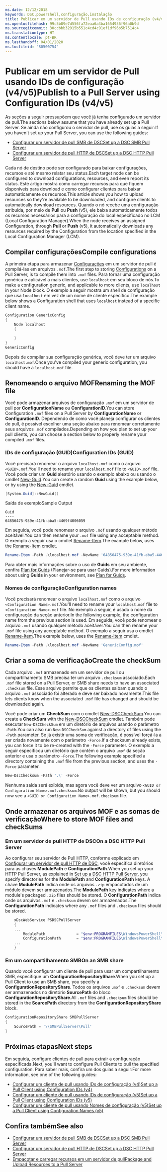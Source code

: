 ```yaml
---
ms.date: 12/12/2018
keywords: DSC,powershell,configuração,instalação
title: Publicar em um servidor de Pull usando IDs de configuração (v4/v5)
ms.openlocfilehash: 99c5b89e7d556fa72eaa6a3ba1654936f96a0b9d
ms.sourcegitcommit: 30ccbbb32915b551c4cd4c91ef1df96b5b7514c4
ms.translationtype: HT
ms.contentlocale: pt-BR
ms.lasthandoff: 04/01/2020
ms.locfileid: "80500754"
---
```

# <a name="publish-to-a-pull-server-using-configuration-ids-v4v5"></a><span data-ttu-id="c8968-103">Publicar em um servidor de Pull usando IDs de configuração (v4/v5)</span><span class="sxs-lookup"><span data-stu-id="c8968-103">Publish to a Pull Server using Configuration IDs (v4/v5)</span></span>

<span data-ttu-id="c8968-104">As seções a seguir pressupõem que você já tenha configurado um servidor de pull.</span><span class="sxs-lookup"><span data-stu-id="c8968-104">The sections below assume that you have already set up a Pull Server.</span></span> <span data-ttu-id="c8968-105">Se ainda não configurou o servidor de pull, use os guias a seguir:</span><span class="sxs-lookup"><span data-stu-id="c8968-105">If you haven't set up your Pull Server, you can use the following guides:</span></span>

- [<span data-ttu-id="c8968-106">Configurar um servidor de pull SMB de DSC</span><span class="sxs-lookup"><span data-stu-id="c8968-106">Set up a DSC SMB Pull Server</span></span>](pullServerSmb.md)
- [<span data-ttu-id="c8968-107">Configurar um servidor de pull HTTP de DSC</span><span class="sxs-lookup"><span data-stu-id="c8968-107">Set up a DSC HTTP Pull Server</span></span>](pullServer.md)

<span data-ttu-id="c8968-108">Cada nó de destino pode ser configurado para baixar configurações, recursos e até mesmo relatar seu status.</span><span class="sxs-lookup"><span data-stu-id="c8968-108">Each target node can be configured to download configurations, resources, and even report its status.</span></span> <span data-ttu-id="c8968-109">Este artigo mostra como carregar recursos para que fiquem disponíveis para download e como configurar clientes para baixar automaticamente os recursos.</span><span class="sxs-lookup"><span data-stu-id="c8968-109">This article shows you how to upload resources so they're available to be downloaded, and configure clients to automatically download resources.</span></span> <span data-ttu-id="c8968-110">Quando o nó recebe uma configuração atribuída, por meio de **Pull** ou **Push** (v5), ele baixa automaticamente todos os recursos necessários para a configuração do local especificado no LCM (Local Configuration Manager).</span><span class="sxs-lookup"><span data-stu-id="c8968-110">When the node receives an assigned Configuration, through **Pull** or **Push** (v5), it automatically downloads any resources required by the Configuration from the location specified in the Local Configuration Manager (LCM).</span></span>

## <a name="compile-configurations"></a><span data-ttu-id="c8968-111">Compilar configurações</span><span class="sxs-lookup"><span data-stu-id="c8968-111">Compile configurations</span></span>

<span data-ttu-id="c8968-112">A primeira etapa para armazenar [Configurações](../configurations/configurations.md) em um servidor de pull é compilá-las em arquivos `.mof`.</span><span class="sxs-lookup"><span data-stu-id="c8968-112">The first step to storing [Configurations](../configurations/configurations.md) on a Pull Server, is to compile them into `.mof` files.</span></span> <span data-ttu-id="c8968-113">Para tornar uma configuração genérica e aplicável a mais clientes, use `localhost` em seu bloco de nós.</span><span class="sxs-lookup"><span data-stu-id="c8968-113">To make a configuration generic, and applicable to more clients, use `localhost` in your Node block.</span></span> <span data-ttu-id="c8968-114">O exemplo a seguir mostra um shell de configuração que usa `localhost` em vez de um nome de cliente específico.</span><span class="sxs-lookup"><span data-stu-id="c8968-114">The example below shows a Configuration shell that uses `localhost` instead of a specific client name.</span></span>

```powershell
Configuration GenericConfig
{
    Node localhost
    {

    }
}
GenericConfig
```

<span data-ttu-id="c8968-115">Depois de compilar sua configuração genérica, você deve ter um arquivo `localhost.mof`.</span><span class="sxs-lookup"><span data-stu-id="c8968-115">Once you've compiled your generic configuration, you should have a `localhost.mof` file.</span></span>

## <a name="renaming-the-mof-file"></a><span data-ttu-id="c8968-116">Renomeando o arquivo MOF</span><span class="sxs-lookup"><span data-stu-id="c8968-116">Renaming the MOF file</span></span>

<span data-ttu-id="c8968-117">Você pode armazenar arquivos de configuração `.mof` em um servidor de pull por **ConfigurationName** ou **ConfigurationID**.</span><span class="sxs-lookup"><span data-stu-id="c8968-117">You can store Configuration `.mof` files on a Pull Server by **ConfigurationName** or **ConfigurationID**.</span></span> <span data-ttu-id="c8968-118">Dependendo de como você planeja configurar os clientes de pull, é possível escolher uma seção abaixo para renomear corretamente seus arquivos `.mof` compilados.</span><span class="sxs-lookup"><span data-stu-id="c8968-118">Depending on how you plan to set up your pull clients, you can choose a section below to properly rename your compiled `.mof` files.</span></span>

### <a name="configuration-ids-guid"></a><span data-ttu-id="c8968-119">IDs de configuração (GUID)</span><span class="sxs-lookup"><span data-stu-id="c8968-119">Configuration IDs (GUID)</span></span>

<span data-ttu-id="c8968-120">Você precisará renomear o arquivo `localhost.mof` como o arquivo `<GUID>.mof`.</span><span class="sxs-lookup"><span data-stu-id="c8968-120">You'll need to rename your `localhost.mof` file to `<GUID>.mof` file.</span></span> <span data-ttu-id="c8968-121">Você pode criar um **Guid** aleatório usando o exemplo abaixo ou usando o cmdlet [New-Guid](/powershell/module/microsoft.powershell.utility/new-guid).</span><span class="sxs-lookup"><span data-stu-id="c8968-121">You can create a random **Guid** using the example below, or by using the [New-Guid](/powershell/module/microsoft.powershell.utility/new-guid) cmdlet.</span></span>

```powershell
[System.Guid]::NewGuid()
```

<span data-ttu-id="c8968-122">Saída de exemplo</span><span class="sxs-lookup"><span data-stu-id="c8968-122">Sample Output</span></span>

```Output
Guid
----
64856475-939e-41fb-aba5-4469f4006059
```

<span data-ttu-id="c8968-123">Em seguida, você pode renomear o arquivo `.mof` usando qualquer método aceitável.</span><span class="sxs-lookup"><span data-stu-id="c8968-123">You can then rename your `.mof` file using any acceptable method.</span></span> <span data-ttu-id="c8968-124">O exemplo a seguir usa o cmdlet [Rename-Item](/powershell/module/microsoft.powershell.management/rename-item).</span><span class="sxs-lookup"><span data-stu-id="c8968-124">The example below, uses the [Rename-Item](/powershell/module/microsoft.powershell.management/rename-item) cmdlet.</span></span>

```powershell
Rename-Item -Path .\localhost.mof -NewName '64856475-939e-41fb-aba5-4469f4006059.mof'
```

<span data-ttu-id="c8968-125">Para obter mais informações sobre o uso de **Guids** em seu ambiente, confira [Plan for Guids](secureServer.md#guids) (Planejar-se para usar Guids).</span><span class="sxs-lookup"><span data-stu-id="c8968-125">For more information about using **Guids** in your environment, see [Plan for Guids](secureServer.md#guids).</span></span>

### <a name="configuration-names"></a><span data-ttu-id="c8968-126">Nomes de configuração</span><span class="sxs-lookup"><span data-stu-id="c8968-126">Configuration names</span></span>

<span data-ttu-id="c8968-127">Você precisará renomear o arquivo `localhost.mof` como o arquivo `<Configuration Name>.mof`.</span><span class="sxs-lookup"><span data-stu-id="c8968-127">You'll need to rename your `localhost.mof` file to `<Configuration Name>.mof` file.</span></span> <span data-ttu-id="c8968-128">No exemplo a seguir, é usado o nome da configuração da seção anterior.</span><span class="sxs-lookup"><span data-stu-id="c8968-128">In the following example, the configuration name from the previous section is used.</span></span> <span data-ttu-id="c8968-129">Em seguida, você pode renomear o arquivo `.mof` usando qualquer método aceitável.</span><span class="sxs-lookup"><span data-stu-id="c8968-129">You can then rename your `.mof` file using any acceptable method.</span></span> <span data-ttu-id="c8968-130">O exemplo a seguir usa o cmdlet [Rename-Item](/powershell/module/microsoft.powershell.management/rename-item).</span><span class="sxs-lookup"><span data-stu-id="c8968-130">The example below, uses the [Rename-Item](/powershell/module/microsoft.powershell.management/rename-item) cmdlet.</span></span>

```powershell
Rename-Item -Path .\localhost.mof -NewName 'GenericConfig.mof'
```

## <a name="create-the-checksum"></a><span data-ttu-id="c8968-131">Criar a soma de verificação</span><span class="sxs-lookup"><span data-stu-id="c8968-131">Create the checkSum</span></span>

<span data-ttu-id="c8968-132">Cada arquivo `.mof` armazenado em um servidor de pull ou compartilhamento SMB precisa ter um arquivo `.checksum` associado.</span><span class="sxs-lookup"><span data-stu-id="c8968-132">Each `.mof` file stored on a Pull Server, or SMB share needs to have an associated `.checksum` file.</span></span>
<span data-ttu-id="c8968-133">Esse arquivo permite que os clientes saibam quando o arquivo `.mof` associado foi alterado e deve ser baixado novamente.</span><span class="sxs-lookup"><span data-stu-id="c8968-133">This file lets clients know when the associated `.mof` file has changed and should be downloaded again.</span></span>

<span data-ttu-id="c8968-134">Você pode criar um **CheckSum** com o cmdlet [New-DSCCheckSum](/powershell/module/psdesiredstateconfiguration/new-dscchecksum).</span><span class="sxs-lookup"><span data-stu-id="c8968-134">You can create a **CheckSum** with the [New-DSCCheckSum](/powershell/module/psdesiredstateconfiguration/new-dscchecksum) cmdlet.</span></span> <span data-ttu-id="c8968-135">Também pode executar `New-DSCCheckSum` em um diretório de arquivos usando o parâmetro `-Path`.</span><span class="sxs-lookup"><span data-stu-id="c8968-135">You can also run `New-DSCCheckSum` against a directory of files using the `-Path` parameter.</span></span>
<span data-ttu-id="c8968-136">Se já existir uma soma de verificação, é possível forçá-la a ser criada novamente com o parâmetro `-Force`.</span><span class="sxs-lookup"><span data-stu-id="c8968-136">If a checksum already exists, you can force it to be re-created with the `-Force` parameter.</span></span> <span data-ttu-id="c8968-137">O exemplo a seguir especificou um diretório que contém o arquivo `.mof` da seção anterior e usa o parâmetro `-Force`.</span><span class="sxs-lookup"><span data-stu-id="c8968-137">The following example specified a directory containing the `.mof` file from the previous section, and uses the `-Force` parameter.</span></span>

```powershell
New-DscChecksum -Path '.\' -Force
```

<span data-ttu-id="c8968-138">Nenhuma saída será exibida, mas agora você deve ver um arquivo `<GUID or Configuration Name>.mof.checksum`.</span><span class="sxs-lookup"><span data-stu-id="c8968-138">No output will be shown, but you should now see a `<GUID or Configuration Name>.mof.checksum` file.</span></span>

## <a name="where-to-store-mof-files-and-checksums"></a><span data-ttu-id="c8968-139">Onde armazenar os arquivos MOF e as somas de verificação</span><span class="sxs-lookup"><span data-stu-id="c8968-139">Where to store MOF files and checkSums</span></span>

### <a name="on-a-dsc-http-pull-server"></a><span data-ttu-id="c8968-140">Em um servidor de pull HTTP de DSC</span><span class="sxs-lookup"><span data-stu-id="c8968-140">On a DSC HTTP Pull Server</span></span>

<span data-ttu-id="c8968-141">Ao configurar seu servidor de Pull HTTP, conforme explicado em [Configurar um servidor de pull HTTP de DSC](pullServer.md), você especifica diretórios para as chaves **ModulePath** e **ConfigurationPath**.</span><span class="sxs-lookup"><span data-stu-id="c8968-141">When you set up your HTTP Pull Server, as explained in [Set up a DSC HTTP Pull Server](pullServer.md), you specify directories for the **ModulePath** and **ConfigurationPath** keys.</span></span> <span data-ttu-id="c8968-142">A chave **ModulePath** indica onde os arquivos `.zip` empacotados de um módulo devem ser armazenados.</span><span class="sxs-lookup"><span data-stu-id="c8968-142">The **ModulePath** key indicates where a module's packaged `.zip` files should be stored.</span></span> <span data-ttu-id="c8968-143">O **ConfigurationPath** indica onde os arquivos `.mof` e `.checksum` devem ser armazenados.</span><span class="sxs-lookup"><span data-stu-id="c8968-143">The **ConfigurationPath** indicates where any `.mof` files and `.checksum` files should be stored.</span></span>

```powershell
    xDscWebService PSDSCPullServer
    {
    ...
        ModulePath              = "$env:PROGRAMFILES\WindowsPowerShell\DscService\Modules"
        ConfigurationPath       = "$env:PROGRAMFILES\WindowsPowerShell\DscService\Configuration"
    ...
    }

```

### <a name="on-an-smb-share"></a><span data-ttu-id="c8968-144">Em um compartilhamento SMB</span><span class="sxs-lookup"><span data-stu-id="c8968-144">On an SMB share</span></span>

<span data-ttu-id="c8968-145">Quando você configurar um cliente de pull para usar um compartilhamento SMB, especifique um **ConfigurationRepositoryShare**.</span><span class="sxs-lookup"><span data-stu-id="c8968-145">When you set up a Pull Client to use an SMB share, you specify a **ConfigurationRepositoryShare**.</span></span>
<span data-ttu-id="c8968-146">Todos os arquivos `.mof` e `.checksum` devem ser armazenados no diretório **SourcePath** do bloco **ConfigurationRepositoryShare**.</span><span class="sxs-lookup"><span data-stu-id="c8968-146">All `.mof` files and `.checksum` files should be stored in the **SourcePath** directory from the **ConfigurationRepositoryShare** block.</span></span>

```powershell
ConfigurationRepositoryShare SMBPullServer
{
    SourcePath = '\\SMBPullServer\Pull'
}
```

## <a name="next-steps"></a><span data-ttu-id="c8968-147">Próximas etapas</span><span class="sxs-lookup"><span data-stu-id="c8968-147">Next steps</span></span>

<span data-ttu-id="c8968-148">Em seguida, configure clientes de pull para extrair a configuração especificada.</span><span class="sxs-lookup"><span data-stu-id="c8968-148">Next, you'll want to configure Pull Clients to pull the specified configuration.</span></span> <span data-ttu-id="c8968-149">Para saber mais, confira um dos guias a seguir:</span><span class="sxs-lookup"><span data-stu-id="c8968-149">For more information, see one of the following guides:</span></span>

- [<span data-ttu-id="c8968-150">Configurar um cliente de pull usando IDs de configuração (v4)</span><span class="sxs-lookup"><span data-stu-id="c8968-150">Set up a Pull Client using Configuration IDs (v4)</span></span>](pullClientConfigId4.md)
- [<span data-ttu-id="c8968-151">Configurar um cliente de pull usando IDs de configuração (v5)</span><span class="sxs-lookup"><span data-stu-id="c8968-151">Set up a Pull Client using Configuration IDs (v5)</span></span>](pullClientConfigId.md)
- [<span data-ttu-id="c8968-152">Configurar um cliente de pull usando Nomes de configuração (v5)</span><span class="sxs-lookup"><span data-stu-id="c8968-152">Set up a Pull Client using Configuration Names (v5)</span></span>](pullClientConfigNames.md)

## <a name="see-also"></a><span data-ttu-id="c8968-153">Confira também</span><span class="sxs-lookup"><span data-stu-id="c8968-153">See also</span></span>

- [<span data-ttu-id="c8968-154">Configurar um servidor de pull SMB de DSC</span><span class="sxs-lookup"><span data-stu-id="c8968-154">Set up a DSC SMB Pull Server</span></span>](pullServerSmb.md)
- [<span data-ttu-id="c8968-155">Configurar um servidor de pull HTTP de DSC</span><span class="sxs-lookup"><span data-stu-id="c8968-155">Set up a DSC HTTP Pull Server</span></span>](pullServer.md)
- [<span data-ttu-id="c8968-156">Empacotar e carregar recursos em um servidor de pull</span><span class="sxs-lookup"><span data-stu-id="c8968-156">Package and Upload Resources to a Pull Server</span></span>](package-upload-resources.md)
